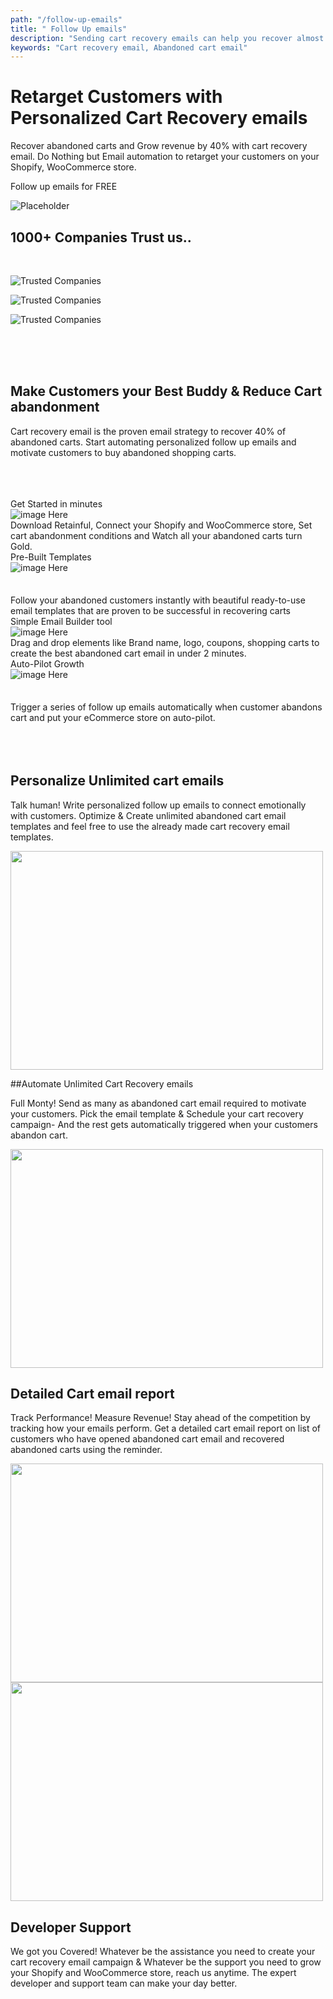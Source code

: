 ```yaml
---
path: "/follow-up-emails"
title: " Follow Up emails"
description: "Sending cart recovery emails can help you recover almost 70% of your lost sales. With Retainful, you get to retarget customers with abandoned cart recovery emails, automate cart recovery campaigns, get detailed insights on email performance and more."
keywords: "Cart recovery email, Abandoned cart email"
---
```


<div class="p-4" >

<container>

<headercontent>

<div  slot="left">


# Retarget Customers with Personalized Cart Recovery emails     

Recover abandoned carts and Grow revenue by 40% with cart recovery email. Do Nothing but Email automation to retarget your customers on your Shopify, WooCommerce store. 


 
<cta url="https://app.retainful.com" target="_blank" rel="noopener">Follow up emails for FREE</cta>

</div>

<div slot="right">


![Placeholder](../../src/images/final-banner-laptop.png)

</div>


</headercontent>

</container>

</div>

<container>

<div class="text-center p-5">

## 1000+ Companies Trust us..

</div>

<row class="justify-content-center">

<br>

<column size="2">

![Trusted Companies](../../src/images/trusted-logo-1.png)

</column>

<column size="2">

![Trusted Companies](../../src/images/trusted-logo-2.png)

</column>

<column size="2">

![Trusted Companies](../../src/images/trusted-logo-3.png)

</column>

</row>

</container>

<br>
<br>
<br>


<div class="text-center">

## Make Customers your Best Buddy & Reduce Cart abandonment

Cart recovery email is the proven email strategy to recover 40% of abandoned carts. Start automating personalized follow up emails and motivate customers to buy abandoned shopping carts. 

</div>

<br>
<br>
<br>

<container> 

<row>

<card size="3">
   <div slot="card-title">Get Started in minutes</div>
    <div slot="card-image">
        <img src="../../src/images/Shopify-and-WooCommerce.png" alt="image Here"  />
    </div>
    <div slot="card-body"> 
      Download Retainful, Connect your Shopify and WooCommerce store, Set cart abandonment conditions and Watch all your abandoned carts turn Gold.
    </div>
</card>

<card size="3">
   <div slot="card-title">Pre-Built Templates</div>
    <div slot="card-image">
        <img src="../../src/images/Grow-Revenue.png" alt="image Here"  />
    </div>
    <div slot="card-body" style="padding-top:35px"> 
        Follow your abandoned customers instantly with beautiful ready-to-use email templates that are proven to be successful in recovering carts
    </div>
</card>

<card size="3">
   <div slot="card-title">Simple Email Builder tool</div>
    <div slot="card-image">
        <img src="../../src/images/email-campaign.png" alt="image Here" />
    </div>
    <div slot="card-body">
        Drag and drop elements like Brand name, logo, coupons, shopping carts to create the best abandoned cart email in under 2 minutes.
    </div>
</card>

<card size="3">
   <div slot="card-title">Auto-Pilot Growth</div>
    <div slot="card-image">
        <img src="../../src/images/Shopify-and-WooCommerce.png" alt="image Here"  />
    </div>
    <div slot="card-body" style="padding-top:35px"> 
      Trigger a series of follow up emails automatically when customer abandons cart and put your eCommerce store on auto-pilot.
    </div>
</card>

</row>

</container>


<br>
<br>
<br>

<container>

<featurecontent featurebodysizeleft="6" featurebodysizerigth="6">

<div slot="right">

## Personalize Unlimited cart emails
Talk human! 
Write personalized follow up emails to connect emotionally with customers. Optimize & Create unlimited abandoned cart email templates and  feel free to use the already made cart recovery email templates.


</div>


<div slot="left">

<img src="https://raw.githubusercontent.com/retainful/site-images/master/abandoned_cart_recovery_emails.png" width="500" height="350"/>


</div>

</featurecontent>

<featurecontent featurebodysizeleft="6" featurebodysizerigth="6">

<div slot="left">

##Automate Unlimited Cart Recovery emails

Full Monty!
Send as many as abandoned cart email required to motivate your customers. Pick the email template & Schedule your cart recovery campaign- And the rest gets automatically triggered when your customers abandon cart.



</div>

<div slot="right">


<img src="../../src/images/Ready-to-Use-Email-Templates.png" width="500" height="350"/>


</div>

</featurecontent>


<featurecontent featurebodysizeleft="6" featurebodysizerigth="6">

<div slot="right">

## Detailed Cart email report

Track Performance! Measure Revenue!
Stay ahead of the competition by tracking how your emails perform. Get a detailed cart email report on list of customers who have opened abandoned cart email and recovered abandoned carts using the reminder. 



</div>


<div slot="left">

<img src="../../src/images/Clean-Report.png" width="500" height="350"/>

</div>


</featurecontent>


<featurecontent featurebodysizeleft="6" featurebodysizerigth="6">

<div slot="right">

<img src="../../src/images/Priority-support.png" width="500" height="350"/>

</div>




<div slot="left">

## Developer Support
We got you Covered!
Whatever be the assistance you need to create your cart recovery email campaign & Whatever be the support you need to grow your Shopify and WooCommerce store, reach us anytime. The expert developer and support team can make your day better. 



</div>


</featurecontent>

</container>


<reviews></reviews>

<getstarted></getstarted>
